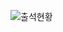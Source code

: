 ![출석현황](https://user-images.githubusercontent.com/23524849/97102311-ad8eb780-16e7-11eb-9f25-8c7ecfa9da93.png)
